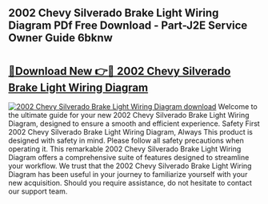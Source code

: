 ## 2002 Chevy Silverado Brake Light Wiring Diagram PDf Free Download - Part-J2E Service Owner Guide 6bknw

# <h2><a href="http://dft8z0.blite.top/?on=2002+Chevy+Silverado+Brake+Light+Wiring+Diagram">🔗Download New 👉🔴 2002 Chevy Silverado Brake Light Wiring Diagram</a></h2>

[![2002 Chevy Silverado Brake Light Wiring Diagram download](https://i.imgur.com/lujVjoI.png)](http://dft8z0.blite.top/?on=2002+Chevy+Silverado+Brake+Light+Wiring+Diagram)
Welcome to the ultimate guide for your new 2002 Chevy Silverado Brake Light Wiring Diagram, designed to ensure a smooth and efficient experience. Safety First 2002 Chevy Silverado Brake Light Wiring Diagram, Always This product is designed with safety in mind. Please follow all safety precautions when operating it. This remarkable 2002 Chevy Silverado Brake Light Wiring Diagram offers a comprehensive suite of features designed to streamline your workflow. We trust that the 2002 Chevy Silverado Brake Light Wiring Diagram has been useful in your journey to familiarize yourself with your new acquisition. Should you require assistance, do not hesitate to contact our support team.
